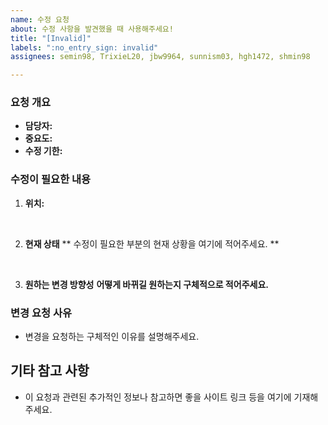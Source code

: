 ```yaml
---
name: 수정 요청
about: 수정 사항을 발견했을 때 사용해주세요!
title: "[Invalid]"
labels: ":no_entry_sign: invalid"
assignees: semin98, TrixieL20, jbw9964, sunnism03, hgh1472, shmin98

---
```


### 요청 개요
- **담당자:** 
- **중요도:**
- **수정 기한:** 

### 수정이 필요한 내용
1. **위치:** 

<br>

2. **현재 상태** 
** 수정이 필요한 부분의 현재 상황을 여기에 적어주세요. **

<br>

3. **원하는 변경 방향성** 
**어떻게 바뀌길 원하는지 구체적으로 적어주세요.**

### 변경 요청 사유
- 변경을 요청하는 구체적인 이유를 설명해주세요.

## 기타 참고 사항
- 이 요청과 관련된 추가적인 정보나 참고하면 좋을 사이트 링크 등을 여기에 기재해주세요.
